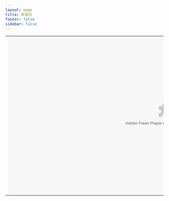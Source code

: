 ```yaml
---
layout: page
title: 听音乐
footer: false
sidebar: false
---
```


<table align=center>
<TR>
<TD>
<EMBED height=500 pluginspage=http://www.macromedia.com/go/getflashplayer src="http://www.1314555.com/1314555.swf" type=application/x-shockwave-flash width=1000 wmode="transparent" quality="high"></EMBED>
</TD>
</tr>
</table>

